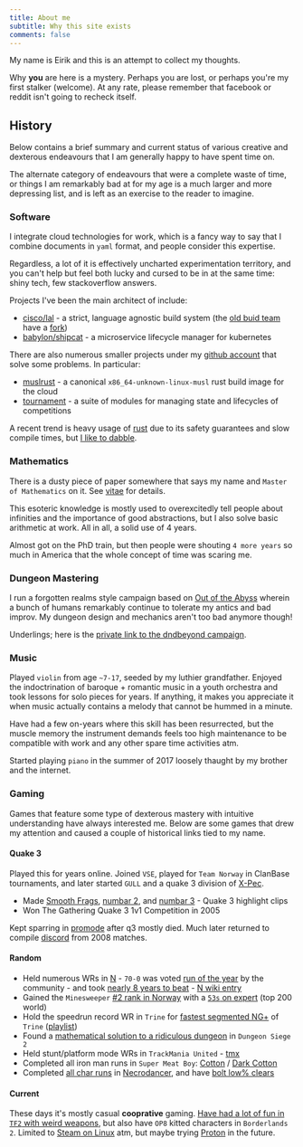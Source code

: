 ```yaml
---
title: About me
subtitle: Why this site exists
comments: false
---
```


My name is Eirik and this is an attempt to collect my thoughts.

Why **you** are here is a mystery. Perhaps you are lost, or perhaps you're my first stalker (welcome). At any rate, please remember that facebook or reddit isn't going to recheck itself.


## History
Below contains a brief summary and current status of various creative and dexterous endeavours that I am generally happy to have spent time on.

The alternate category of endeavours that were a complete waste of time, or things I am remarkably bad at for my age is a much larger and more depressing list, and is left as an exercise to the reader to imagine.


### Software
I integrate cloud technologies for work, which is a fancy way to say that I combine documents in `yaml` format, and people consider this expertise.

Regardless, a lot of it is effectively uncharted experimentation territory, and you can't help but feel both lucky and cursed to be in at the same time: shiny tech, few stackoverflow answers.

Projects I've been the main architect of include:

- [cisco/lal](https://github.com/cisco/lal-build-manager) - a strict, language agnostic build system (the [old buid team](https://github.com/orgs/lalbuild/people) have a [fork](https://github.com/lalbuild/lal))
- [babylon/shipcat](https://github.com/Babylonpartners/shipcat) - a microservice lifecycle manager for kubernetes

There are also numerous smaller projects under my [github account](https://github.com/clux?tab=repositories) that solve some problems. In particular:

- [muslrust](https://github.com/clux/muslrust) - a canonical `x86_64-unknown-linux-musl` rust build image for the cloud
- [tournament](https://github.com/clux/tournament) - a suite of modules for managing state and lifecycles of competitions

A recent trend is heavy usage of [rust](https://www.rust-lang.org/) due to its safety guarantees and slow compile times, but [I like to dabble](https://github.com/clux/magic-forest).

### Mathematics
There is a dusty piece of paper somewhere that says my name and `Master of Mathematics` on it. See [vitae](http://clux.github.io/vitae/) for details.

This esoteric knowledge is mostly used to overexcitedly tell people about infinities and the importance of good abstractions, but I also solve basic arithmetic at work. All in all, a solid use of 4 years.

Almost got on the PhD train, but then people were shouting `4 more years` so much in America that the whole concept of time was scaring me.

### Dungeon Mastering
I run a forgotten realms style campaign based on [Out of the Abyss](http://dnd.wizards.com/products/tabletop-games/rpg-products/outoftheabyss) wherein a bunch of humans remarkably continue to tolerate my antics and bad improv. My dungeon design and mechanics aren't too bad anymore though!

Underlings; here is the [private link to the dndbeyond campaign](https://www.dndbeyond.com/campaigns/156017).

### Music
Played `violin` from age `~7-17`, seeded by my luthier grandfather. Enjoyed the indoctrination of baroque + romantic music in a youth orchestra and took lessons for solo pieces for years. If anything, it makes you appreciate it when music actually contains a melody that cannot be hummed in a minute.

Have had a few on-years where this skill has been resurrected, but the muscle memory the instrument demands feels too high maintenance to be compatible with work and any other spare time activities atm.

Started playing `piano` in the summer of 2017 loosely thaught by my brother and the internet.

### Gaming
Games that feature some type of dexterous mastery with intuitive understanding have always interested me. Below are some games that drew my attention and caused a couple of historical links tied to my name.

#### Quake 3
Played this for years online. Joined `VSE`, played for `Team Norway` in ClanBase tournaments, and later started `GULL` and a quake 3 division of [X-Pec](http://www.chicksdigx-pec.com).

- Made [Smooth Frags](https://www.youtube.com/watch?v=GD3aTJ_jzL8), [numbar 2](https://www.youtube.com/watch?v=OXCJpkv0GuI), and [numbar 3](https://www.youtube.com/watch?v=BHfSKhvzogM) - Quake 3 highlight clips
- Won The Gathering Quake 3 1v1 Competition in 2005

Kept sparring in [promode](https://playmorepromode.com/) after q3 mostly died. Much later returned to compile [discord](https://www.youtube.com/watch?v=liSxP2j5b60) from 2008 matches.

#### Random
- Held numerous WRs in [N](http://www.metanetsoftware.com/games/n) - `70-0` was voted [run of the year](http://n.wikia.com/wiki/The_Dronies) by the community - and took [nearly 8 years to beat](http://ploudseeker.com:5000/all_scores?level=70-0&place=0) - [N wiki entry](http://n.wikia.com/wiki/Clux)
- Gained the `Minesweeper` [#2 rank in Norway](http://www.minesweeper.info/countryranking.html?country=132) with a [`53s` on expert](http://www.minesweeper.info/members/files/3552/EirikAlbrigtsen54,49-119-110607.mvf) (top 200 world)
- Hold the speedrun record WR in `Trine` for [fastest segmented NG+](http://speeddemosarchive.com/Trine.html) of `Trine` ([playlist](https://www.youtube.com/watch?v=45T7-Avb5vQ&list=PLDCA837F2416D427B))
- Found a [mathematical solution to a ridiculous dungeon](https://clux.github.io/probes/post/2006-08-09-vault-of-therayne/) in `Dungeon Siege 2`
- Held stunt/platform mode WRs in `TrackMania United` - [tmx](https://united.tm-exchange.com/main.aspx?action=tracksearch&mode=7&id=1273332)
- Completed all iron man runs in `Super Meat Boy`: [Cotton](https://www.youtube.com/watch?v=8ZeFFwkCLN8) / [Dark Cotton](https://www.youtube.com/watch?v=jgptqlVQGSM)
- Completed [all char runs](https://crypt.toofz.com/p/76561198007590148/classic) in [Necrodancer](https://store.steampowered.com/app/247080/Crypt_of_the_NecroDancer/), and have [bolt low% clears](https://www.youtube.com/watch?v=y1d6hoN9DoM)

#### Current
These days it's mostly casual **cooprative** gaming. [Have had a lot of fun in `TF2` with weird weapons](https://www.youtube.com/watch?v=KVzOLtpO6fU&list=PL4gj5XjL6RRQecS059_tjxRQ4Lu6yUNqB), but also have `OP8` kitted characters in `Borderlands 2`. Limited to [Steam on Linux](https://steamcommunity.com/id/sszynrae) atm, but maybe trying [Proton](https://github.com/ValveSoftware/Proton) in the future.
